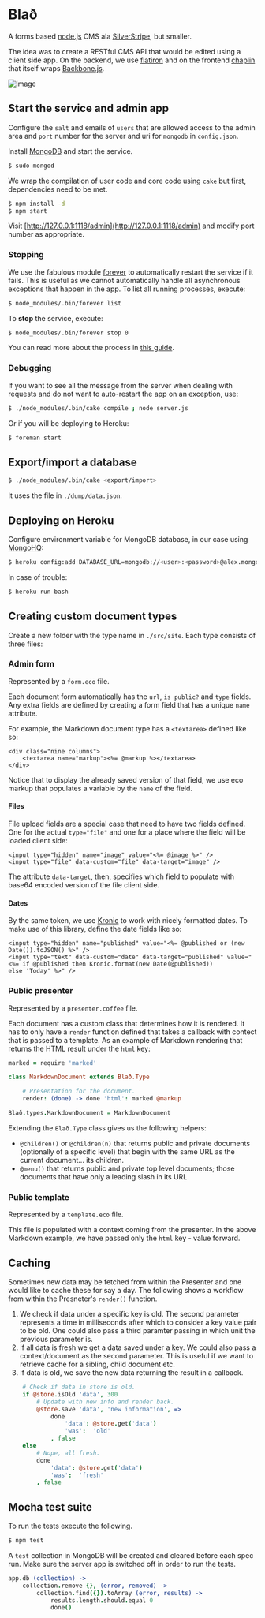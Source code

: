 # Blað

A forms based [node.js](http://nodejs.org/) CMS ala [SilverStripe](http://www.silverstripe.com/), but smaller.

The idea was to create a RESTful CMS API that would be edited using a client side app. On the backend, we use [flatiron](http://flatironjs.org/) and on the frontend [chaplin](https://github.com/chaplinjs/chaplin) that itself wraps [Backbone.js](http://documentcloud.github.com/backbone/).

![image](https://raw.github.com/radekstepan/blad/master/example.png)

## Start the service and admin app

Configure the `salt` and emails of `users` that are allowed access to the admin area and `port` number for the server and uri for `mongodb` in `config.json`.

Install [MongoDB](http://www.mongodb.org/display/DOCS/Quickstart) and start the service.

```bash
$ sudo mongod
```

We wrap the compilation of user code and core code using `cake` but first, dependencies need to be met.

```bash
$ npm install -d
$ npm start
```

Visit [http://127.0.0.1:1118/admin](http://127.0.0.1:1118/admin) and modify port number as appropriate.

### Stopping

We use the fabulous module [forever](https://github.com/nodejitsu/forever) to automatically restart the service if it fails. This is useful as we cannot automatically handle all asynchronous exceptions that happen in the app. To list all running processes, execute:

```bash
$ node_modules/.bin/forever list
```

To **stop** the service, execute:

```bash
$ node_modules/.bin/forever stop 0
```

You can read more about the process in [this guide](http://blog.nodejitsu.com/keep-a-nodejs-server-up-with-forever).

### Debugging

If you want to see all the message from the server when dealing with requests and do not want to auto-restart the app on an exception, use:

```bash
$ ./node_modules/.bin/cake compile ; node server.js
```

Or if you will be deploying to Heroku:

```bash
$ foreman start
```

## Export/import a database

```bash
$ ./node_modules/.bin/cake <export/import>
```

It uses the file in `./dump/data.json`.

## Deploying on Heroku

Configure environment variable for MongoDB database, in our case using [MongoHQ](http://mongohq.com):

```bash
$ heroku config:add DATABASE_URL=mongodb://<user>:<password>@alex.mongohq.com:10052/micklem
```

In case of trouble:

```bash
$ heroku run bash
```

## Creating custom document types

Create a new folder with the type name in `./src/site`. Each type consists of three files:

### Admin form

Represented by a `form.eco` file.

Each document form automatically has the `url`, `is public?` and `type` fields. Any extra fields are defined by creating a form field that has a unique `name` attribute.

For example, the Markdown document type has a `<textarea>` defined like so:

```eco
<div class="nine columns">
    <textarea name="markup"><%= @markup %></textarea>
</div>
```

Notice that to display the already saved version of that field, we use eco markup that populates a variable by the `name` of the field.

#### Files

File upload fields are a special case that need to have two fields defined. One for the actual `type="file"` and one for a place where the field will be loaded client side:

```eco
<input type="hidden" name="image" value="<%= @image %>" />
<input type="file" data-custom="file" data-target="image" />
```

The attribute `data-target`, then, specifies which field to populate with base64 encoded version of the file client side.

#### Dates

By the same token, we use [Kronic](https://github.com/xaviershay/kronic) to work with nicely formatted dates. To make use of this library, define the date fields like so:

```eco
<input type="hidden" name="published" value="<%= @published or (new Date()).toJSON() %>" />
<input type="text" data-custom="date" data-target="published" value="<%= if @published then Kronic.format(new Date(@published)) else 'Today' %>" />
```

### Public presenter

Represented by a `presenter.coffee` file.

Each document has a custom class that determines how it is rendered. It has to only have a `render` function defined that takes a callback with contect that is passed to a template. As an example of Markdown rendering that returns the HTML result under the `html` key:

```coffeescript
marked = require 'marked'

class MarkdownDocument extends Blað.Type

    # Presentation for the document.
    render: (done) -> done 'html': marked @markup

Blað.types.MarkdownDocument = MarkdownDocument
```

Extending the `Blað.Type` class gives us the following helpers:

* `@children()` or `@children(n)` that returns public and private documents (optionally of a specific level) that begin with the same URL as the current document... its children.
* `@menu()` that returns public and private top level documents; those documents that have only a leading slash in its URL.

### Public template

Represented by a `template.eco` file.

This file is populated with a context coming from the presenter. In the above Markdown example, we have passed only the `html` key - value forward.

## Caching

Sometimes new data may be fetched from within the Presenter and one would like to cache these for say a day. The following shows a workflow from within the Presneter's `render()` function.

1. We check if data under a specific key is old. The second parameter represents a time in milliseconds after which to consider a key value pair to be old. One could also pass a third paramter passing in which unit the previous parameter is.
1. If all data is fresh we get a data saved under a key. We could also pass a context/document as the second parameter. This is useful if we want to retrieve cache for a sibling, child document etc.
1. If data is old, we save the new data returning the result in a callback.

```coffeescript
    # Check if data in store is old.
    if @store.isOld 'data', 300
        # Update with new info and render back.
        @store.save 'data', 'new information', =>
            done
                'data': @store.get('data')
                'was':  'old'
            , false
    else
        # Nope, all fresh.
        done
            'data': @store.get('data')
            'was':  'fresh'
        , false
```

## Mocha test suite

To run the tests execute the following.

```bash
$ npm test
```

A `test` collection in MongoDB will be created and cleared before each spec run. Make sure the server app is switched off in order to run the tests.

```coffeescript
app.db (collection) ->
    collection.remove {}, (error, removed) ->
        collection.find({}).toArray (error, results) ->
            results.length.should.equal 0
            done()
```